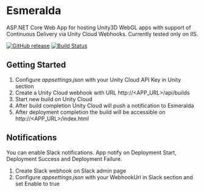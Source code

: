 # Esmeralda
ASP.NET Core Web App for hosting Unity3D WebGL apps with support of Continuous Delivery via Unity Cloud Webhooks.
Currently tested only on IIS.

[![GitHub release](https://img.shields.io/github/release/Gamgaroo/Esmeralda.js.svg)](https://GitHub.com/Gamgaroo/Esmeralda/releases/)
[![Build Status](https://travis-ci.org/Gamgaroo/Esmeralda.svg?branch=master)](https://travis-ci.org/Gamgaroo/Esmeralda)

## Getting Started
1) Configure *appsettings.json* with your Unity Cloud API Key in Unity section
2) Create a Unity Cloud webhook with URL http://<APP_URL>/api/builds
3) Start new build on Unity Cloud
4) After build completion Unity Cloud will push a notification to Esmeralda
5) After deployment completion the build will be accessible on http://<APP_URL>/index.html

## Notifications
You can enable Slack notifications. App notify on Deployment Start, Deployment Success and Deployment Failure.

1) Create Slack webhook on Slack admin page
2) Configure *appsettings.json* with your WebhookUrl in Slack section and set Enable to true
